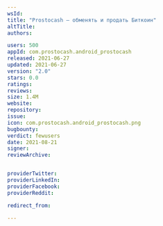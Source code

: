 ```yaml
---
wsId: 
title: "Prostocash – обменять и продать Биткоин"
altTitle: 
authors:

users: 500
appId: com.prostocash.android_prostocash
released: 2021-06-27
updated: 2021-06-27
version: "2.0"
stars: 0.0
ratings: 
reviews: 
size: 1.4M
website: 
repository: 
issue: 
icon: com.prostocash.android_prostocash.png
bugbounty: 
verdict: fewusers
date: 2021-08-21
signer: 
reviewArchive:


providerTwitter: 
providerLinkedIn: 
providerFacebook: 
providerReddit: 

redirect_from:

---
```



